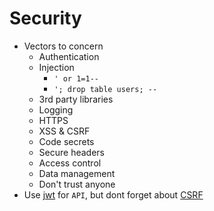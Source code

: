 # Security

* Vectors to concern
    * Authentication
    * Injection
        * `' or 1=1--`
        * `'; drop table users; --`
    * 3rd party libraries
    * Logging
    * HTTPS
    * XSS & CSRF
    * Code secrets
    * Secure headers
    * Access control
    * Data management
    * Don't trust anyone
* Use [jwt](https://www.npmjs.com/package/jwt-express) for `API`, but dont forget about [CSRF](https://en.wikipedia.org/wiki/Cross-site_request_forgery#Prevention)
